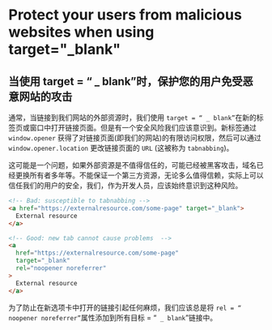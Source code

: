 # Protect your users from malicious websites when using target="_blank"

## 当使用 target = “ _ blank”时，保护您的用户免受恶意网站的攻击

通常，当链接到我们网站的外部资源时，我们使用 `target = “ _ blank”`在新的标签页或窗口中打开链接页面。但是有一个安全风险我们应该意识到。新标签通过 `window.opener` 获得了对链接页面(即我们的网站)的有限访问权限，然后可以通过` window.opener.location` 更改链接页面的 `URL` (这被称为 `tabnabbing`)。

这可能是一个问题，如果外部资源是不值得信任的，可能已经被黑客攻击，域名已经更换所有者多年等。不能保证一个第三方资源，无论多么值得信赖，实际上可以信任我们的用户的安全，我们，作为开发人员，应该始终意识到这种风险。

```html
<!-- Bad: susceptible to tabnabbing -->
<a href="https://externalresource.com/some-page" target="_blank">
  External resource
</a>

<!-- Good: new tab cannot cause problems  -->
<a
  href="https://externalresource.com/some-page"
  target="_blank"
  rel="noopener noreferrer"
>
  External resource
</a>
```

为了防止在新选项卡中打开的链接引起任何麻烦，我们应该总是将 `rel = “ noopener noreferrer”`属性添加到所有目标 = “` _ blank`”链接中。
